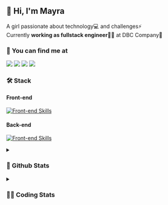 ## 👋 Hi, I'm Mayra

A girl passionate about technology💻 and challenges⚡  
Currently **working as fullstack engineer**👩‍💻 at DBC Company🚀   

### 💬 You can find me at

<a href="https://mayra.dev" target="_blank" rel="noopener"><img src="https://img.shields.io/badge/-mayra.dev-005FED?style=flat&logo=Google-chrome&logoColor=white"/></a>
<a href="https://linkedin.com/in/mayraamaral" target="_blank" rel="noopener"><img src="https://img.shields.io/badge/-/mayraamaral-0077B5?style=flat&logo=Linkedin&logoColor=white"/></a>
<a href="mailto:mayra@mayra.dev" target="_blank" rel="noopener"><img src="https://img.shields.io/badge/-mayra@mayra.dev-D14836?style=flat&logo=Gmail&logoColor=white"/></a>
<a href="" target="_blank" rel="noopener"><img src="https://img.shields.io/badge/-mayraamaral-7289DA?style=flat&logo=Discord&logoColor=white"/></a>

### 🛠️ Stack
#### Front-end

[![Front-end Skills](https://skillicons.dev/icons?i=react,next,redux,styledcomponents,html,css,sass,js,ts,figma)](https://skillicons.dev)
#### Back-end

[![Front-end Skills](https://skillicons.dev/icons?i=java,spring,hibernate,aws,idea,postgres,mysql,git,linux,bash,nodejs,docker,kubernetes,jenkins)](https://skillicons.dev)


<details>
    <summary><h3>📌 Github Stats</h3></summary>
    <div align="center">
        <table>
      <td><img height="160em" src="https://github-readme-stats.vercel.app/api?username=mayraamaral&show_icons=true&theme=algolia&hide_border=true&hide=stars&count_private=true" alt="Readme stats"></td>
      <td><img height="160em" src="https://github-readme-stats.vercel.app/api/top-langs/?username=mayraamaral&&layout=compact&&theme=algolia&hide_border=true&langs_count=6" alt="Language stats"></td>
       </table>
  </div> 
    

  <p align="center">
    <img src="https://github-readme-streak-stats.herokuapp.com?user=mayraamaral&theme=dark&hide_border=true&date_format=j%20M%5B%20Y%5D&locale=pt-br&background=050F2C&ring=0195DD&fire=23AA7D&currStreakLabel=23AA7D" alt="Streak stats">
  </p> 
</details>

<details>
  <summary><h3>👩‍💻 Coding Stats</h3></summary>
  
  <!--START_SECTION:waka-->
![Code Time](http://img.shields.io/badge/Code%20Time-239%20hrs%2038%20mins-blue)

**🐱 My GitHub Data** 

> 📦 579.2 kB Used in GitHub's Storage 
 > 
> 🏆 62 Contributions in the Year 2024
 > 
> 🚫 Not Opted to Hire
 > 
> 📜 50 Public Repositories 
 > 
> 🔑 28 Private Repositories 
 > 
**I'm an Early 🐤** 

```text
🌞 Morning                325 commits         ███░░░░░░░░░░░░░░░░░░░░░░   11.34 % 
🌆 Daytime                1552 commits        ██████████████░░░░░░░░░░░   54.15 % 
🌃 Evening                852 commits         ███████░░░░░░░░░░░░░░░░░░   29.73 % 
🌙 Night                  137 commits         █░░░░░░░░░░░░░░░░░░░░░░░░   04.78 % 
```
📅 **I'm Most Productive on Tuesday** 

```text
Monday                   535 commits         █████░░░░░░░░░░░░░░░░░░░░   18.67 % 
Tuesday                  564 commits         █████░░░░░░░░░░░░░░░░░░░░   19.68 % 
Wednesday                381 commits         ███░░░░░░░░░░░░░░░░░░░░░░   13.29 % 
Thursday                 494 commits         ████░░░░░░░░░░░░░░░░░░░░░   17.24 % 
Friday                   468 commits         ████░░░░░░░░░░░░░░░░░░░░░   16.33 % 
Saturday                 137 commits         █░░░░░░░░░░░░░░░░░░░░░░░░   04.78 % 
Sunday                   287 commits         ███░░░░░░░░░░░░░░░░░░░░░░   10.01 % 
```


📊 **This Week I Spent My Time On** 

```text
🕑︎ Time Zone: America/Sao_Paulo

💬 Programming Languages: 
Java                     13 hrs 39 mins      ██████████████████████░░░   87.31 % 
Java Properties          33 mins             █░░░░░░░░░░░░░░░░░░░░░░░░   03.54 % 
XML                      32 mins             █░░░░░░░░░░░░░░░░░░░░░░░░   03.51 % 
Python                   32 mins             █░░░░░░░░░░░░░░░░░░░░░░░░   03.46 % 
Properties               6 mins              ░░░░░░░░░░░░░░░░░░░░░░░░░   00.67 % 

🔥 Editors: 
Intellijidea             13 hrs 22 mins      █████████████████████░░░░   85.52 % 
VS Code                  2 hrs 15 mins       ████░░░░░░░░░░░░░░░░░░░░░   14.48 % 

💻 Operating System: 
Linux                    15 hrs 38 mins      █████████████████████████   100.00 % 
```

**I Mostly Code in HTML** 

```text
HTML                     120 repos           ███████░░░░░░░░░░░░░░░░░░   26.85 % 
Java                     108 repos           ██████░░░░░░░░░░░░░░░░░░░   24.16 % 
JavaScript               100 repos           ██████░░░░░░░░░░░░░░░░░░░   22.37 % 
PLSQL                    1 repo              ░░░░░░░░░░░░░░░░░░░░░░░░░   00.22 % 
C#                       1 repo              ░░░░░░░░░░░░░░░░░░░░░░░░░   00.22 % 
```




 Last Updated on 05/02/2024 18:52:40 UTC
<!--END_SECTION:waka-->

</details>
